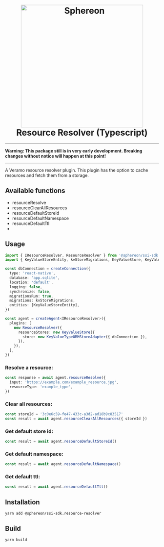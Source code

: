 <!--suppress HtmlDeprecatedAttribute -->
<h1 align="center">
  <br>
  <a href="https://www.sphereon.com"><img src="https://sphereon.com/content/themes/sphereon/assets/img/logo.svg" alt="Sphereon" width="400"></a>
  <br>Resource Resolver (Typescript) 
  <br>
</h1>

---

**Warning: This package still is in very early development. Breaking changes without notice will happen at this point!**

---

A Veramo resource resolver plugin. This plugin has the option to cache resources and fetch them from a storage.

## Available functions

- resourceResolve
- resourceClearAllResources
- resourceDefaultStoreId
- resourceDefaultNamespace
- resourceDefaultTtl
-

## Usage

```typescript
import { IResourceResolver, ResourceResolver } from '@sphereon/ssi-sdk.resource-resolver'
import { KeyValueStoreEntity, kvStoreMigrations, KeyValueStore, KeyValueTypeORMStoreAdapter } from '@sphereon/ssi-sdk.kv-store-temp'

const dbConnection = createConnection({
  type: 'react-native',
  database: 'app.sqlite',
  location: 'default',
  logging: false,
  synchronize: false,
  migrationsRun: true,
  migrations: kvStoreMigrations,
  entities: [KeyValueStoreEntity],
})

const agent = createAgent<IResourceResolver>({
  plugins: [
    new ResourceResolver({
      resourceStores: new KeyValueStore({
        store: new KeyValueTypeORMStoreAdapter({ dbConnection }),
      }),
    }),
  ],
})
```

### Resolve a resource:

```typescript
const response = await agent.resourceResolve({
  input: 'https://example.com/example_resource.jpg',
  resourceType: 'example_type',
})
```

### Clear all resources:

```typescript
const storeId = '3c0e6c59-fe47-433c-a3d2-ad18b9c83517'
const result = await agent.resourceClearAllResources({ storeId })
```

### Get default store id:

```typescript
const result = await agent.resourceDefaultStoreId()
```

### Get default namespace:

```typescript
const result = await agent.resourceDefaultNamespace()
```

### Get default ttl:

```typescript
const result = await agent.resourceDefaultTtl()
```

## Installation

```shell
yarn add @sphereon/ssi-sdk.resource-resolver
```

## Build

```shell
yarn build
```

